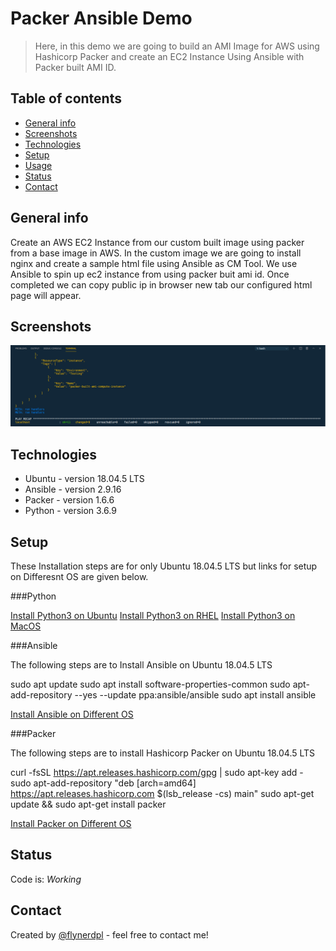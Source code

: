 # Packer Ansible Demo
> Here, in this demo we are going to build an AMI Image for AWS using Hashicorp Packer and create an EC2 Instance Using Ansible with Packer built AMI ID.

## Table of contents
* [General info](#general-info)
* [Screenshots](#screenshots)
* [Technologies](#technologies)
* [Setup](#setup)
* [Usage](#usage)
* [Status](#status)
* [Contact](#contact)

## General info
Create an AWS EC2 Instance from our custom built image using packer from a base image in AWS. In the custom image we are going to install nginx and create a sample html file using Ansible as CM Tool. We use Ansible to spin up ec2 instance from using packer buit ami id. Once completed we can copy public ip in browser new tab our configured html page will appear.   

## Screenshots
![Example screenshot](./img/ec2.PNG)

## Technologies
* Ubuntu  - version 18.04.5 LTS
* Ansible - version 2.9.16
* Packer  - version 1.6.6 
* Python  - version 3.6.9

## Setup
These Installation steps are for only Ubuntu 18.04.5 LTS but links for setup on Differesnt OS are given below.

###Python

[Install Python3 on Ubuntu](https://www.knowledgehut.com/blog/data-science/install-python-on-ubuntu)
[Install Python3 on RHEL](https://developers.redhat.com/blog/2018/08/13/install-python3-rhel/)
[Install Python3 on MacOS](https://www.dummies.com/programming/python/how-to-install-python-on-a-mac/)

###Ansible

The following steps are to Install Ansible on Ubuntu 18.04.5 LTS

sudo apt update
sudo apt install software-properties-common
sudo apt-add-repository --yes --update ppa:ansible/ansible
sudo apt install ansible

[Install Ansible on Different OS](https://docs.ansible.com/ansible/latest/installation_guide/intro_installation.html)

###Packer

The following steps are to install Hashicorp Packer on Ubuntu 18.04.5 LTS

curl -fsSL https://apt.releases.hashicorp.com/gpg | sudo apt-key add -
sudo apt-add-repository "deb [arch=amd64] https://apt.releases.hashicorp.com $(lsb_release -cs) main"
sudo apt-get update && sudo apt-get install packer

[Install Packer on Different OS](https://learn.hashicorp.com/tutorials/packer/getting-started-install)


## Status
Code is: _Working_ 

## Contact
Created by [@flynerdpl](https://www.flynerd.pl/) - feel free to contact me!